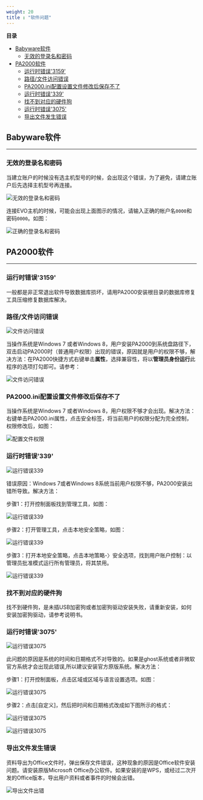 ```yaml
---
weight: 20
title : "软件问题"
---
```


**目录**

- [Babyware软件](#j10)
  - [无效的登录名和密码](#j11)
- [PA2000软件](#j20)
  - [运行时错误'3159'](#j21)
  - [路径/文件访问错误](#j22)
  - [PA2000.ini配置设置文件修改后保存不了](#j23)
  - [运行时错误'339'](#j24)
  - [找不到对应的硬件狗](#j25)
  - [运行时错误'3075'](#j26)
  - [导出文件发生错误](#j27)

<h2 id="j10">Babyware软件</h2>

---

<h3 id="j11">无效的登录名和密码</h3>

当建立账户的时候没有选主机型号的时候，会出现这个错误，为了避免，请建立账户后先选择主机型号再连接。

![无效的登录名和密码](/help/node3/software/images/babyware-invalid-account-password.png)

连接EVO主机的时候，可能会出现上面图示的情况，请输入正确的帐户名`0000`和密码`0000`。如图：

![正确的登录名和密码](/help/node3/software/images/babyware-valid-account-password.png)

<h2 id="j20">PA2000软件</h2>

---

<h3 id="j21">运行时错误'3159'</h3>

一般都是非正常退出软件导致数据库损坏，请用PA2000安装根目录的数据库修复工具压缩修复数据库解决。

<h3 id="j22">路径/文件访问错误</h3>

![文件访问错误](/help/node3/software/images/pa2000-file-accesss-error.png)

当操作系统是Windows 7 或者Windows 8，用户安装PA2000到系统盘路径下，双击启动PA2000时（普通用户权限）出现的错误，原因就是用户的权限不够，解决方法：在PA2000快捷方式右键单击**属性**，选择兼容性，将以**管理员身份运行**此程序的选项打勾即可。请参考：

![文件访问错误](/help/node3/software/images/pa2000-start-admin.png)

<h3 id="j23">PA2000.ini配置设置文件修改后保存不了</h3>

当操作系统是Windows 7 或者Windows 8，用户权限不够才会出现。解决方法：右键单击PA2000.ini属性，点击安全标签，将当前用户的权限分配为完全控制，权限修改后，如图：

![配置文件权限](/help/node3/software/images/pa2000-ini-permission.png)

<h3 id="j24">运行时错误'339'</h3>

![运行错误339](/help/node3/software/images/pa2000-error-339.png)

错误原因：Windows 7或者Windows 8系统当前用户权限不够，PA2000安装出错所导致。解决方法：

步骤1：打开控制面板找到管理工具，如图：

![运行错误339](/help/node3/software/images/pa2000-error-339-1.png)

步骤2：打开管理工具，点击本地安全策略，如图：

![运行错误339](/help/node3/software/images/pa2000-error-339-2.png)

步骤3：打开本地安全策略，点击本地策略-〉安全选项，找到用户账户控制：以管理员批准模式运行所有管理员，将其禁用。

![运行错误339](/help/node3/software/images/pa2000-error-339-3.png)

<h3 id="j25">找不到对应的硬件狗</h3>

找不到硬件狗，是未插USB加密狗或者加密狗驱动安装失败，请重新安装，如何安装加密狗驱动，请参考说明书。

<h3 id="j26">运行时错误'3075'</h3>

![运行错误3075](/help/node3/software/images/pa2000-error-3075.png)

此问题的原因是系统的时间和日期格式不对导致的。如果是ghost系统或者非微软官方系统才会出现此错误,所以建议安装官方原版系统。解决方法：

步骤1：打开控制面板，点击区域或区域与语言设置选项。如图：

![运行错误3075](/help/node3/software/images/pa2000-error-3075-1.png)

步骤2：点击[自定义]，然后把时间和日期格式改成如下图所示的格式：

![运行错误3075](/help/node3/software/images/pa2000-error-3075-2.png)

![运行错误3075](/help/node3/software/images/pa2000-error-3075-3.png)

<h3 id="j27">导出文件发生错误</h3>

资料导出为Office文件时，弹出保存文件错误，这种现象的原因是Office软件安装问题。请安装原版Microsoft Office办公软件。如果安装的是WPS，或经过二次开发的Office版本，导出用户资料或者事件的时候会出错。

![导出文件出错](/help/node3/software/images/pa2000-export-error.png)